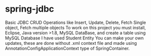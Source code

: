 # spring-jdbc
Basic JDBC CRUD Operations like Insert, Update, Delete, Fetch Single object, Fetch multiple objects
To work on this project you must install, Eclipse, Java version >1.8, MySQL DataBase, and create a table using MySQL Database 
I have used Student Entity
You can make your own updates, these are done without .xml context file and made using AnnotationConfigApplicationContext type of SpringContainer. 
